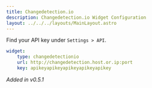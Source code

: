 ```yaml
---
title: Changedetection.io
description: Changedetection.io Widget Configuration
layout: ../../../layouts/MainLayout.astro
---
```


Find your API key under `Settings > API`.

```yaml
widget:
    type: changedetectionio
    url: http://changedetection.host.or.ip:port
    key: apikeyapikeyapikeyapikeyapikey
```

*Added in v0.5.1*
